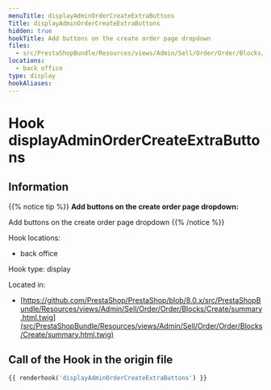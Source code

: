```yaml
---
menuTitle: displayAdminOrderCreateExtraButtons
Title: displayAdminOrderCreateExtraButtons
hidden: true
hookTitle: Add buttons on the create order page dropdown
files:
  - src/PrestaShopBundle/Resources/views/Admin/Sell/Order/Order/Blocks/Create/summary.html.twig
locations:
  - back office
type: display
hookAliases:
---
```


# Hook displayAdminOrderCreateExtraButtons

## Information

{{% notice tip %}}
**Add buttons on the create order page dropdown:** 

Add buttons on the create order page dropdown
{{% /notice %}}

Hook locations: 
  - back office

Hook type: display

Located in: 
  - [https://github.com/PrestaShop/PrestaShop/blob/8.0.x/src/PrestaShopBundle/Resources/views/Admin/Sell/Order/Order/Blocks/Create/summary.html.twig](src/PrestaShopBundle/Resources/views/Admin/Sell/Order/Order/Blocks/Create/summary.html.twig)

## Call of the Hook in the origin file

```php
{{ renderhook('displayAdminOrderCreateExtraButtons') }}
```